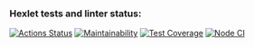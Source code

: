 ### Hexlet tests and linter status:
[![Actions Status](https://github.com/Kalifull/frontend-project-lvl2/workflows/hexlet-check/badge.svg)](https://github.com/Kalifull/frontend-project-lvl2/actions)
[![Maintainability](https://api.codeclimate.com/v1/badges/651d025d6007362af13c/maintainability)](https://codeclimate.com/github/Kalifull/frontend-project-lvl2/maintainability)
[![Test Coverage](https://api.codeclimate.com/v1/badges/651d025d6007362af13c/test_coverage)](https://codeclimate.com/github/Kalifull/frontend-project-lvl2/test_coverage)
[![Node CI](https://github.com/Kalifull/frontend-project-lvl2/workflows/linter/badge.svg)](https://github.com/Kalifull/frontend-project-lvl2/actions/workflows/nodejs.yml)
